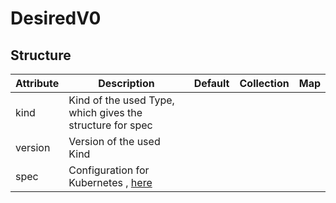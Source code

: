 # DesiredV0 
 

## Structure 
 

| Attribute | Description                                                | Default | Collection | Map  |
| --------- | ---------------------------------------------------------- | ------- | ---------- | ---  |
| kind      | Kind of the used Type, which gives the structure for spec  |         |            |      |
| version   | Version of the used Kind                                   |         |            |      |
| spec      | Configuration for Kubernetes , [here](Spec/Spec.md)        |         |            |      |